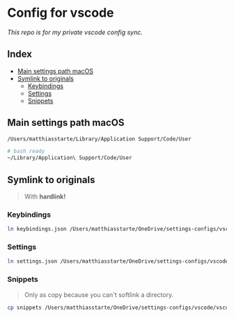 # Config for vscode <!-- omit in toc -->

*This repo is for my private vscode config sync.*

## Index <!-- omit in toc -->

+ [Main settings path macOS](#main-settings-path-macos)
+ [Symlink to originals](#symlink-to-originals)
	+ [Keybindings](#keybindings)
	+ [Settings](#settings)
	+ [Snippets](#snippets)

## Main settings path macOS

```bash
/Users/matthiasstarte/Library/Application Support/Code/User

# bash ready
~/Library/Application\ Support/Code/User
```

## Symlink to originals

> With **hardlink!**

### Keybindings

```bash
ln keybindings.json /Users/matthiasstarte/OneDrive/settings-configs/vscode/vsconf
```

### Settings

```bash
ln settings.json /Users/matthiasstarte/OneDrive/settings-configs/vscode/vsconf
```

### Snippets

> Only as copy because you can't softlink a directory.

```bash
cp snippets /Users/matthiasstarte/OneDrive/settings-configs/vscode/vsconf
```
